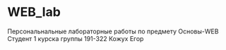 # WEB_lab
Персональнальные лабораторные работы по предмету Основы-WEB
 Студент 1 курска группы 191-322 Кожух Егор
